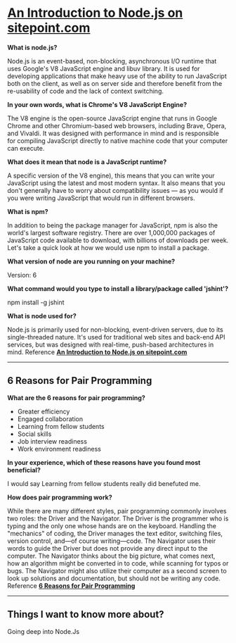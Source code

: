 
# [An Introduction to Node.js on sitepoint.com](https://www.sitepoint.com/an-introduction-to-node-js/)


**What is node.js?**

Node.js is an event-based, non-blocking, asynchronous I/O runtime that uses Google's V8 JavaScript engine and libuv library. It is used for developing applications that make heavy use of the ability to run JavaScript both on the client, as well as on server side and therefore benefit from the re-usability of code and the lack of context switching.

**In your own words, what is Chrome's V8 JavaScript Engine?**

The V8 engine is the open-source JavaScript engine that runs in Google Chrome and other Chromium-based web browsers, including Brave, Opera, and Vivaldi. It was designed with performance in mind and is responsible for compiling JavaScript directly to native machine code that your computer can execute.

**What does it mean that node is a JavaScript runtime?**

A specific version of the V8 engine), this means that you can write your JavaScript using the latest and most modern syntax. It also means that you don't generally have to worry about compatibility issues — as you would if you were writing JavaScript that would run in different browsers.

**What is npm?**

In addition to being the package manager for JavaScript, npm is also the world's largest software registry. There are over 1,000,000 packages of JavaScript code available to download, with billions of downloads per week. Let's take a quick look at how we would use npm to install a package.

**What version of node are you running on your machine?**

Version: 6


**What command would you type to install a library/package called 'jshint'?**

npm install -g jshint

**What is node used for?**

Node.js is primarily used for non-blocking, event-driven servers, due to its single-threaded nature. It's used for traditional web sites and back-end API services, but was designed with real-time, push-based architectures in mind.
Reference [**An Introduction to Node.js on sitepoint.com**](https://www.sitepoint.com/an-introduction-to-node-js/)

---

## 6 Reasons for Pair Programming

**What are the 6 reasons for pair programming?**

- Greater efficiency
- Engaged collaboration
- Learning from fellow students
- Social skills
- Job interview readiness
- Work environment readiness

**In your experience, which of these reasons have you found most beneficial?**

I would say Learning from fellow students really did benefuted me.

**How does pair programming work?**

While there are many different styles, pair programming commonly involves two roles: the Driver and the Navigator. The Driver is the programmer who is typing and the only one whose hands are on the keyboard. Handling the "mechanics" of coding, the Driver manages the text editor, switching files, version control, and—of course writing—code. The Navigator uses their words to guide the Driver but does not provide any direct input to the computer. The Navigator thinks about the big picture, what comes next, how an algorithm might be converted in to code, while scanning for typos or bugs. The Navigator might also utilize their computer as a second screen to look up solutions and documentation, but should not be writing any code.
Reference [**6 Reasons for Pair Programming**](https://www.codefellows.org/blog/6-reasons-for-pair-programming/)

---

## Things I want to know more about?

Going deep into Node.Js